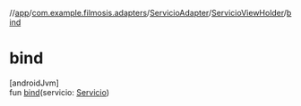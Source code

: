 //[app](../../../../index.md)/[com.example.filmosis.adapters](../../index.md)/[ServicioAdapter](../index.md)/[ServicioViewHolder](index.md)/[bind](bind.md)

# bind

[androidJvm]\
fun [bind](bind.md)(servicio: [Servicio](../../../com.example.filmosis.dataclass/-servicio/index.md))
